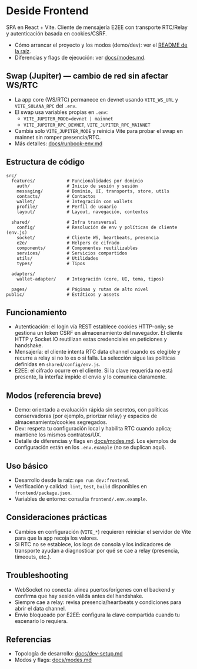 # Deside Frontend

SPA en React + Vite. Cliente de mensajería E2EE con transporte RTC/Relay y autenticación basada en cookies/CSRF.

- Cómo arrancar el proyecto y los modos (demo/dev): ver el [README de la raíz](../README.md).
- Diferencias y flags de ejecución: ver [docs/modes.md](../docs/modes.md).

## Swap (Jupiter) — cambio de red sin afectar WS/RTC

- La app core (WS/RTC) permanece en devnet usando `VITE_WS_URL` y `VITE_SOLANA_RPC` del `.env`.
- El swap usa variables propias en `.env`:
  - `VITE_JUPITER_MODE=devnet | mainnet`
  - `VITE_JUPITER_RPC_DEVNET`, `VITE_JUPITER_RPC_MAINNET`
- Cambia solo `VITE_JUPITER_MODE` y reinicia Vite para probar el swap en mainnet sin romper presencia/RTC.
- Más detalles: [docs/runbook-env.md](../docs/runbook-env.md)

## Estructura de código

```
src/
  features/            # Funcionalidades por dominio
    auth/              # Inicio de sesión y sesión
    messaging/         # Dominio, UI, transports, store, utils
    contacts/          # Contactos
    wallet/            # Integración con wallets
    profile/           # Perfil de usuario
    layout/            # Layout, navegación, contextos

  shared/              # Infra transversal
    config/            # Resolución de env y políticas de cliente (env.js)
    socket/            # Cliente WS, heartbeats, presencia
    e2e/               # Helpers de cifrado
    components/        # Componentes reutilizables
    services/          # Servicios compartidos
    utils/             # Utilidades
    types/             # Tipos

  adapters/
    wallet-adapter/    # Integración (core, UI, tema, tipos)

  pages/               # Páginas y rutas de alto nivel
public/                # Estáticos y assets
```

## Funcionamiento

- Autenticación: el login vía REST establece cookies HTTP-only; se gestiona un token CSRF en almacenamiento del navegador. El cliente HTTP y Socket.IO reutilizan estas credenciales en peticiones y handshake.
- Mensajería: el cliente intenta RTC data channel cuando es elegible y recurre a relay si no lo es o si falla. La selección sigue las políticas definidas en `shared/config/env.js`.
- E2EE: el cifrado ocurre en el cliente. Si la clave requerida no está presente, la interfaz impide el envío y lo comunica claramente.

## Modos (referencia breve)

- Demo: orientado a evaluación rápida sin secretos, con políticas conservadoras (por ejemplo, priorizar relay) y espacios de almacenamiento/cookies segregados.
- Dev: respeta tu configuración local y habilita RTC cuando aplica; mantiene los mismos contratos/UX.
- Detalle de diferencias y flags en [docs/modes.md](../docs/modes.md). Los ejemplos de configuración están en los `.env.example` (no se duplican aquí).

## Uso básico

- Desarrollo desde la raíz: `npm run dev:frontend`.
- Verificación y calidad: `lint`, `test`, `build` disponibles en `frontend/package.json`.
- Variables de entorno: consulta `frontend/.env.example`.

## Consideraciones prácticas

- Cambios en configuración (`VITE_*`) requieren reiniciar el servidor de Vite para que la app recoja los valores.
- Si RTC no se establece, los logs de consola y los indicadores de transporte ayudan a diagnosticar por qué se cae a relay (presencia, timeouts, etc.).

## Troubleshooting

- WebSocket no conecta: alinea puertos/orígenes con el backend y confirma que hay sesión válida antes del handshake.
- Siempre cae a relay: revisa presencia/heartbeats y condiciones para abrir el data channel.
- Envío bloqueado por E2EE: configura la clave compartida cuando tu escenario lo requiera.

## Referencias

- Topología de desarrollo: [docs/dev-setup.md](../docs/dev-setup.md)
- Modos y flags: [docs/modes.md](../docs/modes.md)
